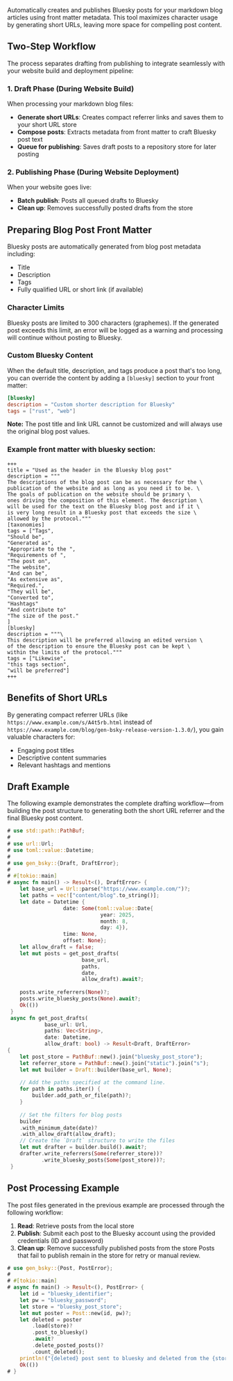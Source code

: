 
Automatically creates and publishes Bluesky posts for your markdown blog
articles using front matter metadata. This tool maximizes character usage by
generating short URLs, leaving more space for compelling post content.

## Two-Step Workflow

The process separates drafting from publishing to integrate seamlessly with
your website build and deployment pipeline:

### 1. Draft Phase (During Website Build)

When processing your markdown blog files:
- **Generate short URLs**: Creates compact referrer links and saves them to
  your short URL store
- **Compose posts**: Extracts metadata from front matter to craft Bluesky
  post text
- **Queue for publishing**: Saves draft posts to a repository store for
  later posting

### 2. Publishing Phase (During Website Deployment)

When your website goes live:
- **Batch publish**: Posts all queued drafts to Bluesky
- **Clean up**: Removes successfully posted drafts from the store

## Preparing Blog Post Front Matter

Bluesky posts are automatically generated from blog post metadata including:
- Title
- Description  
- Tags
- Fully qualified URL or short link (if available)

### Character Limits

Bluesky posts are limited to 300 characters (graphemes). If the generated
post exceeds this limit, an error will be logged as a warning and processing
will continue without posting to Bluesky.

### Custom Bluesky Content

When the default title, description, and tags produce a post that's too long,
you can override the content by adding a `[bluesky]` section to your front matter:

```toml
[bluesky]
description = "Custom shorter description for Bluesky"
tags = ["rust", "web"]
```

**Note:** The post title and link URL cannot be customized and will always use
the original blog post values.

### Example front matter with bluesky section:

```
+++
title = "Used as the header in the Bluesky blog post"
description = """
The descriptions of the blog post can be as necessary for the \
publication of the website and as long as you need it to be. \
The goals of publication on the website should be primary \
ones driving the composition of this element. The description \
will be used for the text on the Bluesky blog post and if it \
is very long result in a Bluesky post that exceeds the size \
allowed by the protocol."""
[taxonomies]
tags = ["Tags",
"Should be",
"Generated as",
"Appropriate to the ",
"Requirements of ",
"The post on",
"The website",
"And can be",
"As extensive as",
"Required.",
"They will be",
"Converted to",
"Hashtags"
"And contribute to"
"The size of the post."
]
[bluesky]
description = """\
This description will be preferred allowing an edited version \
of the description to ensure the Bluesky post can be kept \
within the limits of the protocol."""
tags = ["Likewise",
"this tags section",
"will be preferred"]
+++
```

## Benefits of Short URLs

By generating compact referrer URLs (like `https://www.example.com/s/A4t5rb.html`
instead of `https://www.example.com/blog/gen-bsky-release-version-1.3.0/`), you gain
valuable characters for:
- Engaging post titles
- Descriptive content summaries
- Relevant hashtags and mentions

## Draft Example

The following example demonstrates the complete drafting workflow—from
building the post structure to generating both the short URL referrer and
the final Bluesky post content.

```rust should_panic
# use std::path::PathBuf;
#
# use url::Url;
# use toml::value::Datetime;
#
# use gen_bsky::{Draft, DraftError};
#
# #[tokio::main]
# async fn main() -> Result<(), DraftError> {
    let base_url = Url::parse("https://www.example.com/")?;
    let paths = vec!["content/blog".to_string()];
    let date = Datetime {
                  date: Some(toml::value::Date{
                              year: 2025,
                              month: 8,
                              day: 4}),
                  time: None,
                  offset: None};
    let allow_draft = false;
    let mut posts = get_post_drafts(
                        base_url,
                        paths,
                        date,
                        allow_draft).await?;
   
    posts.write_referrers(None)?;
    posts.write_bluesky_posts(None).await?;
    Ok(())
 }
 async fn get_post_drafts(
            base_url: Url,
            paths: Vec<String>,
            date: Datetime,
            allow_draft: bool) -> Result<Draft, DraftError>
{
    let post_store = PathBuf::new().join("bluesky_post_store");
    let referrer_store = PathBuf::new().join("static").join("s");
    let mut builder = Draft::builder(base_url, None);
   
    // Add the paths specified at the command line.
    for path in paths.iter() {
        builder.add_path_or_file(path)?;
    }
   
    // Set the filters for blog posts
    builder
    .with_minimum_date(date)?
    .with_allow_draft(allow_draft);
    // Create the `Draft` structure to write the files
    let mut drafter = builder.build().await?;
    drafter.write_referrers(Some(referrer_store))?
           .write_bluesky_posts(Some(post_store))?;
 }
```

## Post Processing Example

The post files generated in the previous example are processed through the
following workflow:
1. **Read**: Retrieve posts from the local store
2. **Publish**: Submit each post to the Bluesky account using the provided
  credentials (ID and password)
3. **Clean up**: Remove successfully published posts from the store
Posts that fail to publish remain in the store for retry or manual review.

```rust should_panic
# use gen_bsky::{Post, PostError};
#
# #[tokio::main]
# async fn main() -> Result<(), PostError> {
    let id = "bluesky_identifier";
    let pw = "bluesky_password";
    let store = "bluesky_post_store";
    let mut poster = Post::new(id, pw)?;
    let deleted = poster
        .load(store)?
        .post_to_bluesky()
        .await?
        .delete_posted_posts()?
        .count_deleted();
    println!("{deleted} post sent to bluesky and deleted from the {store}");
    Ok(())
# }   
```
